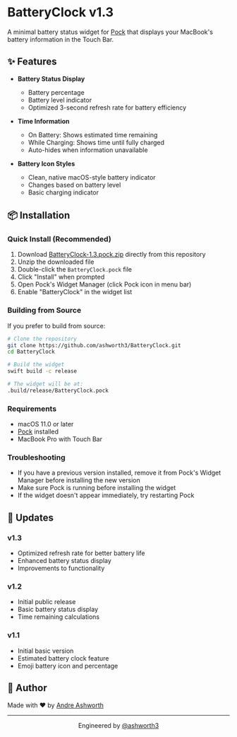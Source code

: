 # BatteryClock v1.3

A minimal battery status widget for [Pock](https://pock.app) that displays your MacBook's battery information in the Touch Bar.

## ✨ Features

- **Battery Status Display**
  - Battery percentage
  - Battery level indicator
  - Optimized 3-second refresh rate for battery efficiency

- **Time Information**
  - On Battery: Shows estimated time remaining
  - While Charging: Shows time until fully charged
  - Auto-hides when information unavailable

- **Battery Icon Styles**
  - Clean, native macOS-style battery indicator
  - Changes based on battery level
  - Basic charging indicator

## 📦 Installation

### Quick Install (Recommended)
1. Download [BatteryClock-1.3.pock.zip](BatteryClock-1.3.pock.zip) directly from this repository
2. Unzip the downloaded file
3. Double-click the `BatteryClock.pock` file
4. Click "Install" when prompted
5. Open Pock's Widget Manager (click Pock icon in menu bar)
6. Enable "BatteryClock" in the widget list

### Building from Source
If you prefer to build from source:
```bash
# Clone the repository
git clone https://github.com/ashworth3/BatteryClock.git
cd BatteryClock

# Build the widget
swift build -c release

# The widget will be at:
.build/release/BatteryClock.pock
```

### Requirements
- macOS 11.0 or later
- [Pock](https://pock.app) installed
- MacBook Pro with Touch Bar

### Troubleshooting
- If you have a previous version installed, remove it from Pock's Widget Manager before installing the new version
- Make sure Pock is running before installing the widget
- If the widget doesn't appear immediately, try restarting Pock

## 🔄 Updates

### v1.3
- Optimized refresh rate for better battery life
- Enhanced battery status display
- Improvements to functionality

### v1.2
- Initial public release
- Basic battery status display
- Time remaining calculations

### v1.1
- Initial basic version
- Estimated battery clock feature
- Emoji battery icon and percentage

## 👤 Author

Made with ❤️ by [Andre Ashworth](https://github.com/ashworth3)

---

<p align="center">
  Engineered by <a href="https://github.com/ashworth3">@ashworth3</a>
</p>
